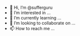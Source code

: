 - 👋 Hi, I’m @sufferguru
- 👀 I’m interested in ...
- 🌱 I’m currently learning ...
- 💞️ I’m looking to collaborate on ...
- 📫 How to reach me ...

<!---
sufferguru/sufferguru is a ✨ special ✨ repository because its `README.md` (this file) appears on your GitHub profile.
You can click the Preview link to take a look at your changes.
--->
